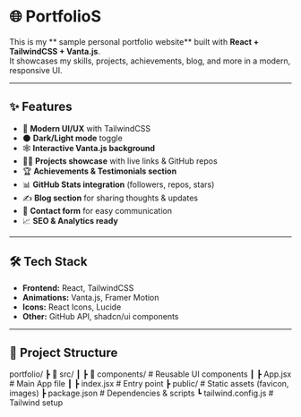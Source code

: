 # 🌐 PortfolioS

This is my ** sample personal portfolio website** built with **React + TailwindCSS + Vanta.js**.  
It showcases my skills, projects, achievements, blog, and more in a modern, responsive UI.

---

## ✨ Features
- 🎨 **Modern UI/UX** with TailwindCSS  
- 🌑 **Dark/Light mode** toggle  
- 🕸️ **Interactive Vanta.js background**  
- 👨‍💻 **Projects showcase** with live links & GitHub repos  
- 🏆 **Achievements & Testimonials section**  
- 📊 **GitHub Stats integration** (followers, repos, stars)  
- ✍️ **Blog section** for sharing thoughts & updates  
- 📩 **Contact form** for easy communication  
- 📈 **SEO & Analytics ready**

---

## 🛠️ Tech Stack
- **Frontend:** React, TailwindCSS  
- **Animations:** Vanta.js, Framer Motion  
- **Icons:** React Icons, Lucide  
- **Other:** GitHub API, shadcn/ui components  

---
## 📂 Project Structure
portfolio/
┣ 📂 src/
┃ ┣ 📂 components/ # Reusable UI components
┃ ┣ App.jsx # Main App file
┃ ┣ index.jsx # Entry point
┣ public/ # Static assets (favicon, images)
┣ package.json # Dependencies & scripts
┗ tailwind.config.js # Tailwind setup

